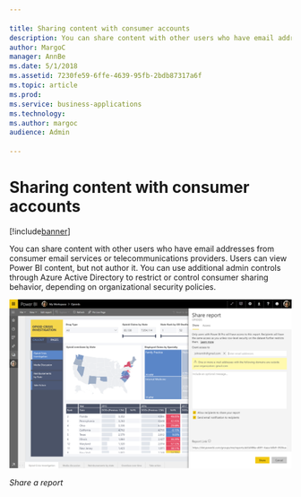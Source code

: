 ```yaml
---

title: Sharing content with consumer accounts
description: You can share content with other users who have email addresses from consumer email services or telecommunications providers.
author: MargoC
manager: AnnBe
ms.date: 5/1/2018
ms.assetid: 7230fe59-6ffe-4639-95fb-2bdb87317a6f
ms.topic: article
ms.prod: 
ms.service: business-applications
ms.technology: 
ms.author: margoc
audience: Admin

---
```

#  Sharing content with consumer accounts




[!include[banner](../../../includes/banner.md)]

You can share content with other users who have email addresses from consumer
email services or telecommunications providers. Users can view Power BI content,
but not author it. You can use additional admin controls through Azure Active
Directory to restrict or control consumer sharing behavior, depending on
organizational security policies.

![A screenshot of the Share a report screen](media/sharing-content-consumer-accounts-1.png "A screenshot of the Share a report screen")

*Share a report*


